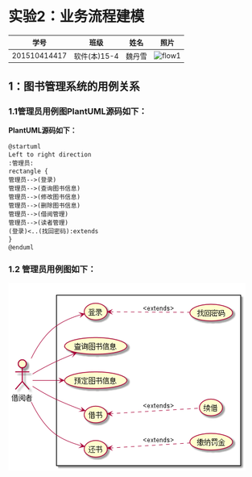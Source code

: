 
# 实验2：业务流程建模
|学号|班级|姓名|照片|
|:-------:|:-------------: | :----------:|:---:|
|201510414417|软件(本)15-4|魏丹雪|![flow1](../myself.jpg)|

## 1：图书管理系统的用例关系
### 1.1管理员用例图PlantUML源码如下：
**PlantUML源码如下：**
``` usecase
@startuml
Left to right direction
:管理员:
rectangle {
管理员-->(登录)
管理员-->(查询图书信息)
管理员-->(修改图书信息)
管理员-->(删除图书信息)
管理员-->(借阅管理)
管理员-->(读者管理)
(登录)<..(找回密码):extends
}
@enduml
```
### 1.2 管理员用例图如下：
![usecase](manager.png)
